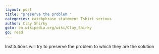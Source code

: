 ```yaml
---
layout: post
title: "preserve the problem "
categories: catchphrase statement Tshirt serious
author: Clay Shirky
goto: en.wikipedia.org/wiki/Clay_Shirky
go: read
---
```

Institutions will try to preserve the problem to which they are the solution
